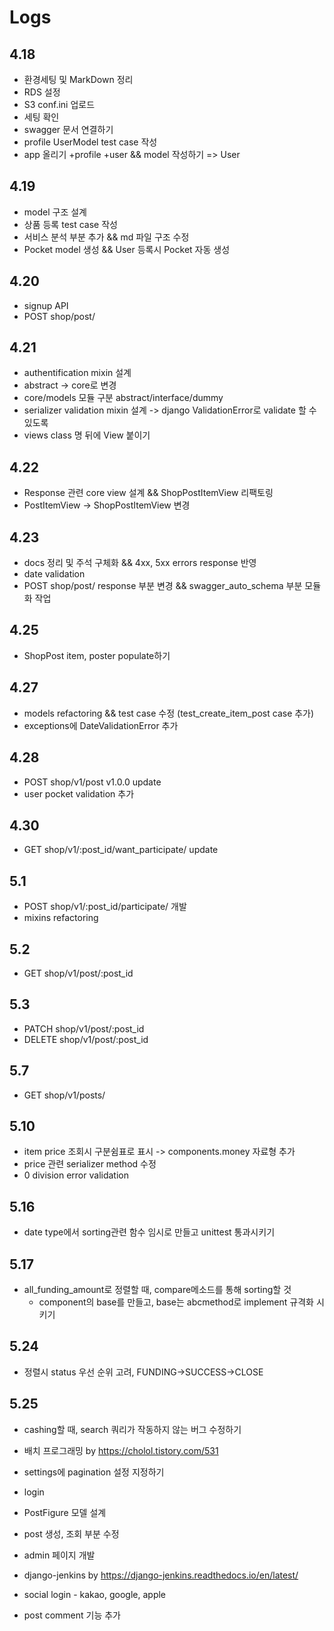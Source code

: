 # Logs

## 4.18

+ 환경세팅 및 MarkDown 정리
+ RDS 설정
+ S3 conf.ini 업로드
+ 세팅 확인
+ swagger 문서 연결하기
+ profile UserModel test case 작성
+ app 올리기 +profile +user && model 작성하기 => User

## 4.19

+ model 구조 설계
+ 상품 등록 test case 작성
+ 서비스 분석 부분 추가 && md 파일 구조 수정
+ Pocket model 생성 && User 등록시 Pocket 자동 생성

## 4.20

+ signup API
+ POST shop/post/

## 4.21

+ authentification mixin 설계
+ abstract -> core로 변경
+ core/models 모듈 구분 abstract/interface/dummy
+ serializer validation mixin 설계 -> django ValidationError로 validate 할 수 있도록
+ views class 명 뒤에 View 붙이기

## 4.22

+ Response 관련 core view 설계 && ShopPostItemView 리팩토링
+ PostItemView -> ShopPostItemView 변경

## 4.23

+ docs 정리 및 주석 구체화 && 4xx, 5xx errors response 반영
+ date validation
+ POST shop/post/ response 부분 변경 && swagger_auto_schema 부분 모듈화 작업

## 4.25

+ ShopPost item, poster populate하기

## 4.27

+ models refactoring && test case 수정 (test_create_item_post case 추가)
+ exceptions에 DateValidationError 추가

## 4.28

+ POST shop/v1/post v1.0.0 update
+ user pocket validation 추가

## 4.30

+ GET shop/v1/:post_id/want_participate/ update

## 5.1

+ POST shop/v1/:post_id/participate/ 개발
+ mixins refactoring

## 5.2

+ GET shop/v1/post/:post_id

## 5.3

+ PATCH shop/v1/post/:post_id
+ DELETE shop/v1/post/:post_id

## 5.7

+ GET shop/v1/posts/

## 5.10

+ item price 조회시 구분쉼표로 표시 -> components.money 자료형 추가
+ price 관련 serializer method 수정
+ 0 division error validation

## 5.16

+ date type에서 sorting관련 함수 임시로 만들고 unittest 통과시키기

## 5.17

+ all_funding_amount로 정렬할 때, compare메소드를 통해 sorting할 것
  + component의 base를 만들고, base는 abcmethod로 implement 규격화 시키기

## 5.24

+ 정렬시 status 우선 순위 고려, FUNDING->SUCCESS->CLOSE

## 5.25

+ cashing할 때, search 쿼리가 작동하지 않는 버그 수정하기
- 배치 프로그래밍 by https://cholol.tistory.com/531

- settings에 pagination 설정 지정하기
- login
- PostFigure 모델 설계
- post 생성, 조회 부분 수정
- admin 페이지 개발
- django-jenkins by https://django-jenkins.readthedocs.io/en/latest/
- social login - kakao, google, apple
- post comment 기능 추가
